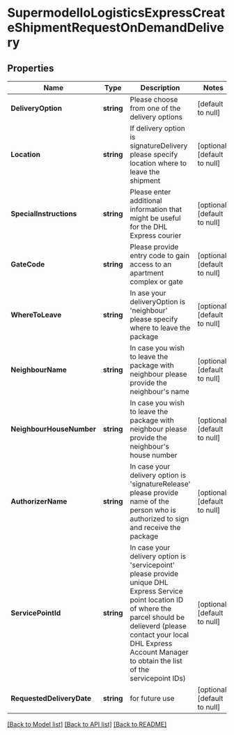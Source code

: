 # SupermodelIoLogisticsExpressCreateShipmentRequestOnDemandDelivery

## Properties
Name | Type | Description | Notes
------------ | ------------- | ------------- | -------------
**DeliveryOption** | **string** | Please choose from one of the delivery options | [default to null]
**Location** | **string** | If delivery option is signatureDelivery please specify location where to leave the shipment | [optional] [default to null]
**SpecialInstructions** | **string** | Please enter additional information that might be useful for the DHL Express courier | [optional] [default to null]
**GateCode** | **string** | Please provide entry code to gain access to an apartment complex or gate | [optional] [default to null]
**WhereToLeave** | **string** | In ase your deliveryOption is &#x27;neighbour&#x27; please specify where to leave the package  | [optional] [default to null]
**NeighbourName** | **string** | In case you wish to leave the package with neighbour please provide the neighbour&#x27;s name | [optional] [default to null]
**NeighbourHouseNumber** | **string** | In case you wish to leave the package with neighbour please provide the neighbour&#x27;s house number | [optional] [default to null]
**AuthorizerName** | **string** | In case your delivery option is &#x27;signatureRelease&#x27; please provide name of the person who is authorized to sign and receive the package | [optional] [default to null]
**ServicePointId** | **string** | In case your delivery option is &#x27;servicepoint&#x27; please provide unique DHL Express Service point location ID of where the parcel should be delieverd (please contact your local DHL Express Account Manager to obtain the list of the servicepoint IDs) | [optional] [default to null]
**RequestedDeliveryDate** | **string** | for future use | [optional] [default to null]

[[Back to Model list]](../README.md#documentation-for-models) [[Back to API list]](../README.md#documentation-for-api-endpoints) [[Back to README]](../README.md)

